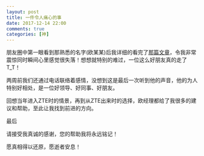```yaml
---
layout: post
title: 一件令人痛心的事
date: 2017-12-14 22:00
comments: true
categories: [神]
---
```


朋友圈中第一眼看到那熟悉的名字(欧某某)后我详细的看完了[那篇文章](http://tech.sina.com.cn/i/2017-12-15/doc-ifypsqiz9812858.shtml)，令我非常震惊同时瞬间心里感觉很失落！想想就特别的难过，一位这么好朋友真的走了T_T！

两周前我们还通过电话联络着感情，没想到这是最后一次听到他的声音，他的为人特别好相处，是一位好领导、好同事、好朋友。

回想当年进入ZTE时的情景，再到从ZTE出来时的选择，欧经理都给了我很多的建议和帮助，至此让我找到前进的方向。

最后

请接受我真诚的感谢，您的帮助我将永远铭记！

愿真相得以还原，愿逝者安息！
